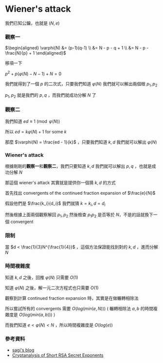 # Wiener's attack

我們已知公鑰，也就是 $(N, e)$

### 觀察一

$\begin{aligned} \varphi(N) &= (p-1)(q-1) \\ &= N - p - q + 1 \\ &= N - p - \frac{N}{p} + 1
 \end{aligned}$

移項一下

$p^2 + p(\varphi(N) - N - 1) + N = 0$

我們就得到了一個 $p$ 的二次式，只要我們知道 $\varphi(N)$ 我們就可以解出兩個根 $p_1, p_2$

$p_1, p_2$ 就是我們的 $p, q$ ，而我們就成功分解 $N$ 了

### 觀察二

我們知道 $ed \equiv 1 \pmod{\varphi(N)}$

所以 $ed = k\varphi(N) + 1$ for some $k$

那麼 $\varphi(N) = \frac{ed - 1}{k}$ ，只要我們知道 $k, d$ 我們就可以解出 $\varphi(N)$

### Wiener's attack

根據剛剛的**觀察一**和**觀察二**，我們只要知道 $k, d$ 我們就可以解出 $p, q$ ，也就是成功分解 $N$

那這個 wiener's attack 其實就是提供你一個猜 $k, d$ 的方式

首先找出 convergents of the continued fraction expansion of $\frac{e}{N}$

假設他們是 $\frac{k_i}{d_i}$ 我們就猜 $k = k_i, d = d_i$

然後根據上面兩個觀察解回 $p_1, p_2$ 然後檢查 $p_1p_2$ 是否等於 $N$，不是的話就換下一個 convergent

### 限制

當 $d < \frac{1}{3}N^{\frac{1}{4}}$ ，這個方法保證能找到對的 $k, d$ ，進而分解 $N$

### 時間複雜度

知道 $k, d$ 之後，回推 $\varphi(N)$ 只需要 $O(1)$

知道 $\varphi(N)$ 之後，解一元二次方程式也只需要 $O(1)$

觀察到計算 continued fraction expansion 時，其實是在做輾轉相除法

所以嘗試所有的 convergents 需要 $O(log(min(e, N)))$ ( 輾轉相除法 $a, b$ 的時間複雜度是 $O(log(min(a, b)))$ )

而我們知道 $e < \varphi(N) < N$ ，所以時間複雜度是 $O(log(e))$

### 參考資料

* [sagi's blog](https://sagi.io/2016/04/crypto-classics-wieners-rsa-attack/)
* [Cryptanalysis of Short RSA Secret Exponents](https://www.cits.ruhr-uni-bochum.de/imperia/md/content/may/krypto2ss08/shortsecretexponents.pdf)
